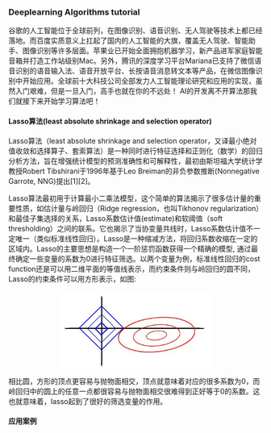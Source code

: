 ### Deeplearning Algorithms tutorial
谷歌的人工智能位于全球前列，在图像识别、语音识别、无人驾驶等技术上都已经落地。而百度实质意义上扛起了国内的人工智能的大旗，覆盖无人驾驶、智能助手、图像识别等许多层面。苹果业已开始全面拥抱机器学习，新产品进军家庭智能音箱并打造工作站级别Mac。另外，腾讯的深度学习平台Mariana已支持了微信语音识别的语音输入法、语音开放平台、长按语音消息转文本等产品，在微信图像识别中开始应用。全球前十大科技公司全部发力人工智能理论研究和应用的实现，虽然入门艰难，但是一旦入门，高手也就在你的不远处！
AI的开发离不开算法那我们就接下来开始学习算法吧！

#### Lasso算法(least absolute shrinkage and selection operator)

Lasso算法（least absolute shrinkage and selection operator，又译最小绝对值收敛和选择算子、套索算法）是一种同时进行特征选择和正则化（数学）的回归分析方法，旨在增强统计模型的预测准确性和可解释性，最初由斯坦福大学统计学教授Robert Tibshirani于1996年基于Leo Breiman的非负参数推断(Nonnegative Garrote, NNG)提出[1][2]。

Lasso算法最初用于计算最小二乘法模型，这个简单的算法揭示了很多估计量的重要性质，如估计量与岭回归（Ridge regression，也叫Tikhonov regularization）和最佳子集选择的关系，Lasso系数估计值(estimate)和软阈值（soft thresholding）之间的联系。它也揭示了当协变量共线时，Lasso系数估计值不一定唯一（类似标准线性回归）。Lasso是一种缩减方法，将回归系数收缩在一定的区域内。Lasso的主要思想是构造一个一阶惩罚函数获得一个精确的模型, 通过最终确定一些变量的系数为0进行特征筛选。以两个变量为例，标准线性回归的cost function还是可以用二维平面的等值线表示，而约束条件则与岭回归的圆不同，Lasso的约束条件可以用方形表示，如图:

<p align="center">
<img width="300" align="center" src="../../images/172.jpg" />
</p>

相比圆，方形的顶点更容易与抛物面相交，顶点就意味着对应的很多系数为0，而岭回归中的圆上的任意一点都很容易与抛物面相交很难得到正好等于0的系数。这也就意味着，lasso起到了很好的筛选变量的作用。




#### 应用案例
